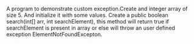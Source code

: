 A program to demonstrate custom exception.Create and integer array of size 5. And initialize it with some values. Create a public boolean search(int[] arr, int searchElement), this method will return true if searchElement is present in array or else will throw an user defined exception ElementNotFoundExcepton.